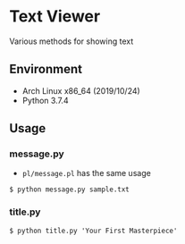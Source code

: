 # Text Viewer

Various methods for showing text

## Environment

- Arch Linux x86_64 (2019/10/24)
- Python 3.7.4

## Usage

### message.py

- `pl/message.pl` has the same usage

```
$ python message.py sample.txt
```

### title.py

```
$ python title.py 'Your First Masterpiece'
```
